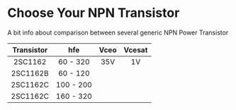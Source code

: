# Choose Your NPN Transistor
A bit info about comparison between several generic NPN Power Transistor

| Transistor |   hfe   | Vceo | Vcesat |
|:----------:|:-------:|:----:|:------:|
| 2SC1162    |60 - 320 | 35V  |   1V   |
| 2SC1162B   |60 - 120 |      |        |
| 2SC1162C   |100 - 200|      |        |
| 2SC1162C   |160 - 320|      |        |
